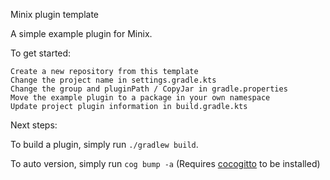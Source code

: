Minix plugin template

A simple example plugin for Minix.

To get started:

    Create a new repository from this template
    Change the project name in settings.gradle.kts
    Change the group and pluginPath / CopyJar in gradle.properties
    Move the example plugin to a package in your own namespace
    Update project plugin information in build.gradle.kts

Next steps:

To build a plugin, simply run `./gradlew build`.

To auto version, simply run `cog bump -a` (Requires [cocogitto](https://github.com/cocogitto/cocogitto) to be installed)
